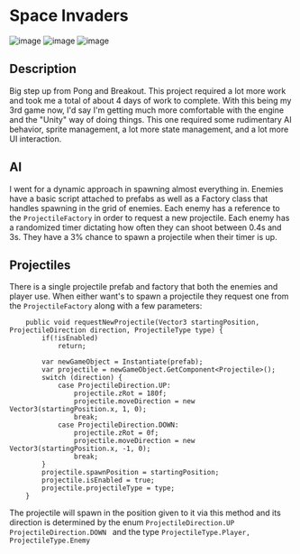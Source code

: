 # Space Invaders
![image](https://github.com/user-attachments/assets/64a0e30d-69f1-4fdc-94aa-95ceca76eebf)
![image](https://github.com/user-attachments/assets/13a23f2c-9178-416a-9bbf-4b543aaec773)
![image](https://github.com/user-attachments/assets/b168e574-6cec-42aa-a63c-320efaf0f131)

## Description
Big step up from Pong and Breakout. This project required a lot more work and took me a total of about 4 days of work to complete. With this being my 3rd game now, I'd say I'm getting much more comfortable with the engine and the "Unity" way of doing things. This one required some rudimentary AI behavior, sprite management, a lot more state management, and a lot more UI interaction. 

## AI 
I went for a dynamic approach in spawning almost everything in. Enemies have a basic script attached to prefabs as well as a Factory class that handles spawning in the grid of enemies. Each enemy has a reference to the ```ProjectileFactory``` in order to request a new projectile. Each enemy has a randomized timer dictating how often they can shoot between 0.4s and 3s. They have a 3% chance to spawn a projectile when their timer is up. 

## Projectiles
There is a single projectile prefab and factory that both the enemies and player use. When either want's to spawn a projectile they request one from the ```ProjectileFactory``` along with a few parameters:

```
    public void requestNewProjectile(Vector3 startingPosition, ProjectileDirection direction, ProjectileType type) {
        if(!isEnabled)
            return;
        
        var newGameObject = Instantiate(prefab);
        var projectile = newGameObject.GetComponent<Projectile>();
        switch (direction) {
            case ProjectileDirection.UP:
                projectile.zRot = 180f;
                projectile.moveDirection = new Vector3(startingPosition.x, 1, 0);
                break;
            case ProjectileDirection.DOWN:
                projectile.zRot = 0f;
                projectile.moveDirection = new Vector3(startingPosition.x, -1, 0);
                break;
        }
        projectile.spawnPosition = startingPosition;
        projectile.isEnabled = true;
        projectile.projectileType = type;
    }
```
The projectile will spawn in the position given to it via this method and its direction is determined by the enum ```ProjectileDirection.UP ProjectileDirection.DOWN ``` and the type ```ProjectileType.Player, ProjectileType.Enemy```
